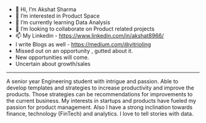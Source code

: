- 👋 Hi, I’m Akshat Sharma
- 👀 I’m interested in Product Space
- 🌱 I’m currently learning Data Analysis
- 💞️ I’m looking to collaborate on Product related projects
- 📫 My Linkedin - https://www.linkedin.com/in/akshat8966/
- I write Blogs as well - https://medium.com/@vitrioling
- Missed out on an opportunity , gutted about it.
- New opportunities will come.
- Uncertain about growth/sales
- ------------------------------------------------------
A senior year Engineering student with intrigue and passion. Able to develop templates and strategies to increase productivity and improve the products. Those strategies can be recommendations for improvements to the current business. My interests in startups and products have fueled my passion for product management. Also I have a strong inclination towards finance, technology (FinTech) and analytics. I love to tell stories with data.

<!---
akshat8966/akshat8966 is a ✨ special ✨ repository because its `README.md` (this file) appears on your GitHub profile.
You can click the Preview link to take a look at your changes.
--->
